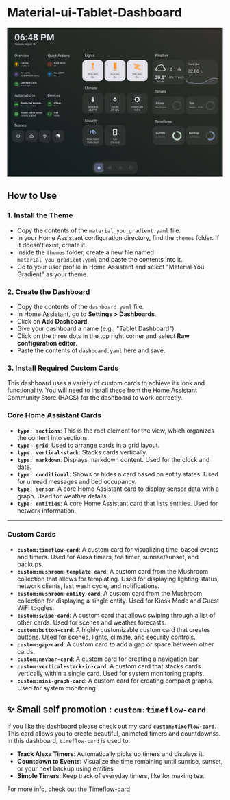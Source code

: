 # Material-ui-Tablet-Dashboard

![Dashboard Preview](IMG_0804.PNG)

## How to Use

### 1\. Install the Theme

  * Copy the contents of the `material_you_gradient.yaml` file.
  * In your Home Assistant configuration directory, find the `themes` folder. If it doesn't exist, create it.
  * Inside the `themes` folder, create a new file named `material_you_gradient.yaml` and paste the contents into it.
  * Go to your user profile in Home Assistant and select "Material You Gradient" as your theme.

### 2\. Create the Dashboard

  * Copy the contents of the `dashboard.yaml` file.
  * In Home Assistant, go to **Settings \> Dashboards**.
  * Click on **Add Dashboard**.
  * Give your dashboard a name (e.g., "Tablet Dashboard").
  * Click on the three dots in the top right corner and select **Raw configuration editor**.
  * Paste the contents of `dashboard.yaml` here and save.

### 3\. Install Required Custom Cards

This dashboard uses a variety of custom cards to achieve its look and functionality. You will need to install these from the Home Assistant Community Store (HACS) for the dashboard to work correctly.

### Core Home Assistant Cards

* **`type: sections`**: This is the root element for the view, which organizes the content into sections.
* **`type: grid`**: Used to arrange cards in a grid layout.
* **`type: vertical-stack`**: Stacks cards vertically.
* **`type: markdown`**: Displays markdown content. Used for the clock and date.
* **`type: conditional`**: Shows or hides a card based on entity states. Used for unread messages and bed occupancy.
* **`type: sensor`**: A core Home Assistant card to display sensor data with a graph. Used for weather details.
* **`type: entities`**: A core Home Assistant card that lists entities. Used for network information.

---
### Custom Cards

* **`custom:timeflow-card`**: A custom card for visualizing time-based events and timers. Used for Alexa timers, tea timer, sunrise/sunset, and backups.
* **`custom:mushroom-template-card`**: A custom card from the Mushroom collection that allows for templating. Used for displaying lighting status, network clients, last wash cycle, and notifications.
* **`custom:mushroom-entity-card`**: A custom card from the Mushroom collection for displaying a single entity. Used for Kiosk Mode and Guest WiFi toggles.
* **`custom:swipe-card`**: A custom card that allows swiping through a list of other cards. Used for scenes and weather forecasts.
* **`custom:button-card`**: A highly customizable custom card that creates buttons. Used for scenes, lights, climate, and security controls.
* **`custom:gap-card`**: A custom card to add a gap or space between other cards.
* **`custom:navbar-card`**: A custom card for creating a navigation bar.
* **`custom:vertical-stack-in-card`**: A custom card that stacks cards vertically within a single card. Used for system monitoring graphs.
* **`custom:mini-graph-card`**: A custom card for creating compact graphs. Used for system monitoring.


## ✨ Small self promotion : `custom:timeflow-card`

If you like the dashboard please check out my card **`custom:timeflow-card`**. This card allows you to create beautiful, animated timers and countdownss.
In this dashboard, `timeflow-card` is used to:

  * **Track Alexa Timers**: Automatically picks up timers and displays it.
  * **Countdown to Events**: Visualize the time remaining until sunrise, sunset, or your next backup using entities
  * **Simple Timers**: Keep track of everyday timers, like for making tea.

For more info, check out the [Timeflow-card](https://github.com/Rishi8078/TimeFlow-Card)
